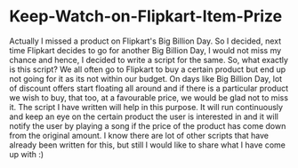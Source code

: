 # Keep-Watch-on-Flipkart-Item-Prize
Actually I missed a product on Flipkart's Big Billion Day. So I decided, next time Flipkart decides to go for another Big Billion Day, I would not miss my chance and hence, I decided to write a script for the same. So, what exactly is this script? We all often go to Flipkart to buy a certain product but end up not going for it as its not within our budget. On days like Big Billion Day, lot of discount offers start floating all around and if there is a particular product we wish to buy, that too, at a favourable price, we would be glad not to miss it. The script I have written will help in this purpose. It will run continuously and keep an eye on the certain product the user is interested in and it will notify the user by playing a song if the price of the product has come down from the original amount. I know there are lot of other scripts that have already been written for this, but still I would like to share what I have come up with :)
